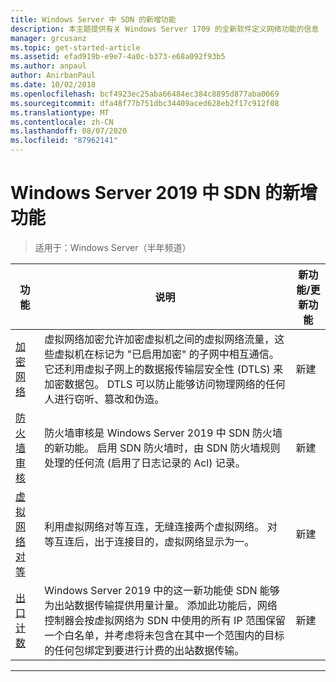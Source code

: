 ```yaml
---
title: Windows Server 中 SDN 的新增功能
description: 本主题提供有关 Windows Server 1709 的全新软件定义网络功能的信息
manager: grcusanz
ms.topic: get-started-article
ms.assetid: efad919b-e9e7-4a0c-b373-e68a092f93b5
ms.author: anpaul
author: AnirbanPaul
ms.date: 10/02/2018
ms.openlocfilehash: bcf4923ec25aba66484ec384c8895d877aba0069
ms.sourcegitcommit: dfa48f77b751dbc34409aced628eb2f17c912f08
ms.translationtype: MT
ms.contentlocale: zh-CN
ms.lasthandoff: 08/07/2020
ms.locfileid: "87962141"
---
```

# <a name="whats-new-in-sdn-for-windows-server-2019"></a>Windows Server 2019 中 SDN 的新增功能

>适用于：Windows Server（半年频道）


|                         **功能**                          |                                                                                                                                                                                         **说明**                                                                                                                                                                                         | **新功能/更新功能** |
|--------------------------------------------------------------|-------------------------------------------------------------------------------------------------------------------------------------------------------------------------------------------------------------------------------------------------------------------------------------------------------------------------------------------------------------------------------------------------|-----------------|
| [加密网络](vnet-encryption/sdn-vnet-encryption.md) | 虚拟网络加密允许加密虚拟机之间的虚拟网络流量，这些虚拟机在标记为 "已启用加密" 的子网中相互通信。 它还利用虚拟子网上的数据报传输层安全性 (DTLS) 来加密数据包。 DTLS 可以防止能够访问物理网络的任何人进行窃听、篡改和伪造。 |       新建       |
|    [防火墙审核](security/sdn-firewall-auditing.md)    |                                                                                            防火墙审核是 Windows Server 2019 中 SDN 防火墙的新功能。 启用 SDN 防火墙时，由 SDN 防火墙规则处理的任何流 (启用了日志记录的 Acl) 记录。                                                                                            |       新建       |
| [虚拟网络对等](vnet-peering/sdn-vnet-peering.md)  |                                                                                                                      利用虚拟网络对等互连，无缝连接两个虚拟网络。 对等互连后，出于连接目的，虚拟网络显示为一。                                                                                                                      |       新建       |
|           [出口计数](manage/sdn-egress.md)            |                  Windows Server 2019 中的这一新功能使 SDN 能够为出站数据传输提供用量计量。 添加此功能后，网络控制器会按虚拟网络为 SDN 中使用的所有 IP 范围保留一个白名单，并考虑将未包含在其中一个范围内的目标的任何包绑定到要进行计费的出站数据传输。                   |       新建       |

---



